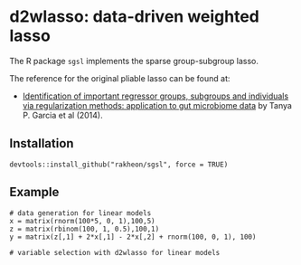 # d2wlasso: data-driven weighted lasso
The R package `sgsl` implements the sparse group-subgroup lasso.

The reference for the original pliable lasso can be found at:
* [Identification of important regressor groups, subgroups
and individuals via regularization methods: application to
gut microbiome data](https://doi.org/10.1093/bioinformatics/btt608) by Tanya P. Garcia et al (2014).

## Installation

```
devtools::install_github("rakheon/sgsl", force = TRUE)
```

## Example

```
# data generation for linear models
x = matrix(rnorm(100*5, 0, 1),100,5)
z = matrix(rbinom(100, 1, 0.5),100,1)
y = matrix(z[,1] + 2*x[,1] - 2*x[,2] + rnorm(100, 0, 1), 100)

# variable selection with d2wlasso for linear models



```
